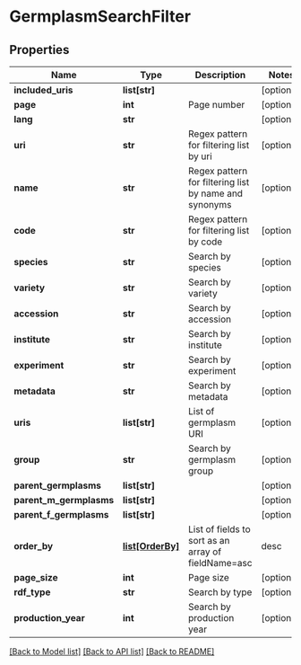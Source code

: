 # GermplasmSearchFilter

## Properties
Name | Type | Description | Notes
------------ | ------------- | ------------- | -------------
**included_uris** | **list[str]** |  | [optional] 
**page** | **int** | Page number | [optional] 
**lang** | **str** |  | [optional] 
**uri** | **str** | Regex pattern for filtering list by uri | [optional] 
**name** | **str** | Regex pattern for filtering list by name and synonyms | [optional] 
**code** | **str** | Regex pattern for filtering list by code | [optional] 
**species** | **str** | Search by species | [optional] 
**variety** | **str** | Search by variety | [optional] 
**accession** | **str** | Search by accession | [optional] 
**institute** | **str** | Search by institute | [optional] 
**experiment** | **str** | Search by experiment | [optional] 
**metadata** | **str** | Search by metadata | [optional] 
**uris** | **list[str]** | List of germplasm URI | [optional] 
**group** | **str** | Search by germplasm group | [optional] 
**parent_germplasms** | **list[str]** |  | [optional] 
**parent_m_germplasms** | **list[str]** |  | [optional] 
**parent_f_germplasms** | **list[str]** |  | [optional] 
**order_by** | [**list[OrderBy]**](OrderBy.md) | List of fields to sort as an array of fieldName&#x3D;asc|desc | [optional] 
**page_size** | **int** | Page size | [optional] 
**rdf_type** | **str** | Search by type | [optional] 
**production_year** | **int** | Search by production year | [optional] 

[[Back to Model list]](../README.md#documentation-for-models) [[Back to API list]](../README.md#documentation-for-api-endpoints) [[Back to README]](../README.md)


